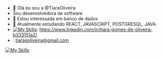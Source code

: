 - 👋 Olá eu sou a  @TiaraOliveira
- Sou desenvolvedora de software
- 👀 Estou interessada em banco de dados 
- 🌱 Atualmente estudando REACT, JAVASCRIPT, POSTGRESQL, JAVA.
- [![My Skills](https://skillicons.dev/icons?i=linkedin)](https://skillicons.dev): https://www.linkedin.com/in/tiara-gomes-de-oliveira-b333151a2/ 
- <ion-icon name="mail-open-outline"></ion-icon>: tiaragoliveira@gmail.com

[![My Skills](https://skillicons.dev/icons?i=js,html,css,nodejs,jest,mongodb,mysql,postgres,prisma,react,styledcomponents,visualstudio,heroku,git,express)](https://skillicons.dev)

<!---
TiaraOliveira/TiaraOliveira is a ✨ special ✨ repository because its `README.md` (this file) appears on your GitHub profile.
You can click the Preview link to take a look at your changes.
--->
